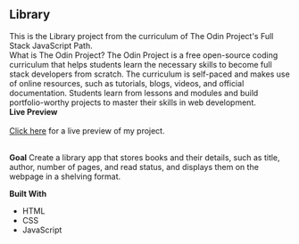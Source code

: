 ## Library

This is the Library project from the curriculum of The Odin Project's Full Stack JavaScript Path.
<br>
What is The Odin Project?
The Odin Project is a free open-source coding curriculum that helps students learn the necessary skills to become full stack developers from scratch. The curriculum is self-paced and makes use of online resources, such as tutorials, blogs, videos, and official documentation. Students learn from lessons and modules and build portfolio-worthy projects to master their skills in web development.
<br>
**Live Preview**
<br>
<br>
[Click here](https://fcmribeiro22.github.io/Library-App/) for a live preview of my project.
<br>
<br>

**Goal**
Create a library app that stores books and their details, such as title, author, number of pages, and read status, and displays them on the webpage in a shelving format.

**Built With**
<br>
- HTML
- CSS
- JavaScript

